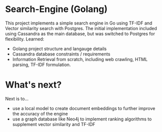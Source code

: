 # Search-Engine (Golang)
This project implements a simple search engine in Go using TF-IDF and Vector similarity search with Postgres. The initial implementation included using Cassandra as the main database, but was switched to Postgres for flexibility. Learned:

* Golang project structure and langauge details
* Cassandra database constraints / requirements
* Information Retrieval from scratch, including web crawling, HTML parsing, TF-IDF formulation.

# What's next?
Next is to...
* use a local model to create document embeddings to further improve the accuracy of the engine
* use a graph database like Neo4j to implement ranking algorithms to supplement vector similarity and TF-IDF  
